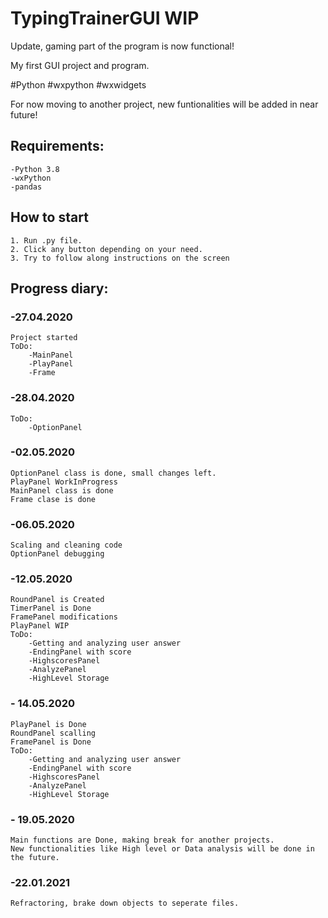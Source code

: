 # TypingTrainerGUI WIP

Update, gaming part of the program is now functional!

My first GUI project and program.

#Python #wxpython #wxwidgets 

For now moving to another project, new funtionalities will be added in near future!

## Requirements:

    -Python 3.8
    -wxPython
    -pandas
    
## How to start

    1. Run .py file.
    2. Click any button depending on your need.
    3. Try to follow along instructions on the screen 

## Progress diary:

### -27.04.2020
    Project started
    ToDo:
        -MainPanel
        -PlayPanel
        -Frame

### -28.04.2020
    ToDo:
        -OptionPanel

### -02.05.2020 
    OptionPanel class is done, small changes left.
    PlayPanel WorkInProgress
    MainPanel class is done
    Frame clase is done
    
### -06.05.2020
    Scaling and cleaning code
    OptionPanel debugging

### -12.05.2020
    RoundPanel is Created
    TimerPanel is Done
    FramePanel modifications
    PlayPanel WIP
    ToDo:
        -Getting and analyzing user answer
        -EndingPanel with score
        -HighscoresPanel
        -AnalyzePanel
        -HighLevel Storage
  
 ### - 14.05.2020
    PlayPanel is Done
    RoundPanel scalling
    FramePanel is Done
    ToDo:
        -Getting and analyzing user answer
        -EndingPanel with score
        -HighscoresPanel
        -AnalyzePanel
        -HighLevel Storage
        
### - 19.05.2020
    Main functions are Done, making break for another projects.
    New functionalities like High level or Data analysis will be done in the future. 

### -22.01.2021
    Refractoring, brake down objects to seperate files.
